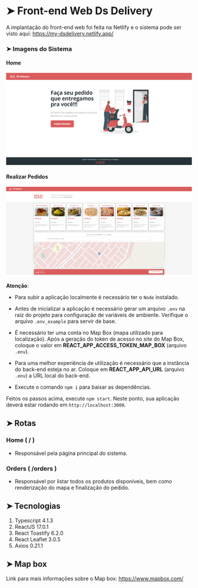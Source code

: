 # ➤ Front-end Web Ds Delivery

A implantação do front-end web foi feita na Netlify e o sistema pode ser visto aqui: https://my-dsdelivery.netlify.app/

### ➤ Imagens do Sistema

#### Home

<img src="./front-web/src/assets/screenshots/01.png">

#### Realizar Pedidos

<img src="./front-web/src/assets/screenshots/02.png">

**Atenção**: 
- Para subir a aplicação localmente é necessário ter o `Node` instalado.

- Antes de inicializar a aplicação é necessário gerar um arquivo `.env` na raiz do projeto para configuração de variáveis de ambiente. Verifique o arquivo `.env_example` para servir de base. 

- É necessário ter uma conta no Map Box (mapa utilizado para localização). Após a geração do token de acesso no site do Map Box, coloque o valor em **REACT_APP_ACCESS_TOKEN_MAP_BOX** (arquivo `.env`).

- Para uma melhor experiência de utilização é necessário que a instância do back-end esteja no ar. Coloque em **REACT_APP_API_URL** (arquivo `.env`) a URL local do back-end.

- Execute o comando `npm i` para baixar as dependências.

Feitos os passos acima, execute `npm start`. Neste ponto, sua aplicação deverá estar rodando em `http://localhost:3000`.

## ➤ Rotas

### Home ( / ) 
- Responsável pela página principal do sistema.

### Orders ( /orders )
- Responsável por listar todos os produtos disponíveis, bem como renderização do mapa e finalização do pedido. 

## ➤ Tecnologias
1. Typescript 4.1.3
2. ReactJS 17.0.1
3. React Toastify 6.2.0
4. React Leaflet 3.0.5
5. Axios 0.21.1

## ➤ Map box
Link para mais informações sobre o Map box: https://www.mapbox.com/